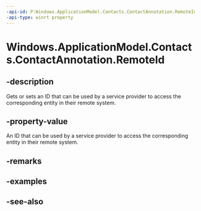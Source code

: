 ```yaml
---
-api-id: P:Windows.ApplicationModel.Contacts.ContactAnnotation.RemoteId
-api-type: winrt property
---
```


<!-- Property syntax
public string RemoteId { get;  set; }
-->

# Windows.ApplicationModel.Contacts.ContactAnnotation.RemoteId

## -description
Gets or sets an ID that can be used by a service provider to access the corresponding entity in their remote system.

## -property-value
An ID that can be used by a service provider to access the corresponding entity in their remote system.

## -remarks

## -examples

## -see-also
